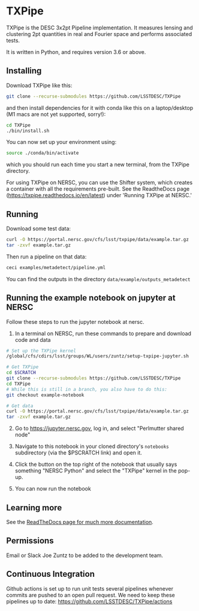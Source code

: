 TXPipe
======

TXPipe is the DESC 3x2pt Pipeline implementation. It measures lensing and clustering 2pt quantities in real and Fourier space and performs associated tests.

It is written in Python, and requires version 3.6 or above.


Installing
----------

Download TXPipe like this:

```bash
git clone --recurse-submodules https://github.com/LSSTDESC/TXPipe
```

and then install dependencies for it with conda like this on a laptop/desktop (M1 macs are not yet supported, sorry!):

```bash
cd TXPipe
./bin/install.sh
```

You can now set up your environment using:
```bash
source ./conda/bin/activate
```
which you should run each time you start a new terminal, from the TXPipe directory.

For using TXPipe on NERSC, you can use the Shifter system, which creates a container with all the requirements pre-built. See the ReadtheDocs page (https://txpipe.readthedocs.io/en/latest) under 'Running TXPipe at NERSC.' 

Running
-------

Download some test data:

```bash
curl -O https://portal.nersc.gov/cfs/lsst/txpipe/data/example.tar.gz
tar -zxvf example.tar.gz
```

Then run a pipeline on that data:

```bash
ceci examples/metadetect/pipeline.yml
```

You can find the outputs in the directory `data/example/outputs_metadetect`


Running the example notebook on jupyter at NERSC
-------------------------------------------------

Follow these steps to run the jupyter notebook at nersc.

1. In a terminal on NERSC, run these commands to prepare and download code and data

```bash
# Set up the TXPipe kernel
/global/cfs/cdirs/lsst/groups/WL/users/zuntz/setup-txpipe-jupyter.sh

# Get TXPipe
cd $SCRATCH
git clone --recurse-submodules https://github.com/LSSTDESC/TXPipe
cd TXPipe
# While this is still in a branch, you also have to do this:
git checkout example-notebook

# Get data
curl -O https://portal.nersc.gov/cfs/lsst/txpipe/data/example.tar.gz
tar -zxvf example.tar.gz
```

2. Go to https://jupyter.nersc.gov, log in, and select "Perlmutter shared node"

3. Navigate to this notebook in your cloned directory's `notebooks` subdirectory (via the $PSCRATCH link) and open it.

4. Click the button on the top right of the notebook that usually says something "NERSC Python" and select the "TXPipe" kernel in the pop-up.

5. You can now run the notebook


Learning more
-------------

See the [ReadTheDocs page for much more documentation](https://txpipe.readthedocs.io/en/latest).


Permissions
-----------

Email or Slack Joe Zuntz to be added to the development team.


Continuous Integration
----------------------

Github actions is set up to run unit tests several pipelines whenever commits are pushed to an open pull request.  We need to keep these pipelines up to date: https://github.com/LSSTDESC/TXPipe/actions
